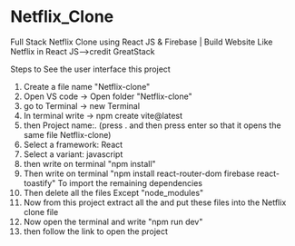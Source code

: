 # Netflix_Clone
Full Stack Netflix Clone using React JS &amp; Firebase | Build Website Like Netflix in React JS-->credit  GreatStack

Steps to See the user interface this project
1) Create a file name "Netflix-clone"
2) Open VS code -> Open folder "Netflix-clone"
3) go to Terminal -> new Terminal
4) In terminal write -> npm create vite@latest
5) then Project name:. (press . and then press enter so that it opens the same file Netflix-clone)
6) Select a framework: React
7) Select a variant: javascript
8) then write on terminal "npm install"
9) Then write on terminal "npm install react-router-dom firebase react-toastify" To import the remaining dependencies
10) Then delete all the files Except "node_modules"
11) Now from this project extract all the and put these files into the Netflix clone file
12) Now open the terminal and write "npm run dev"
13) then follow the link to open the project
